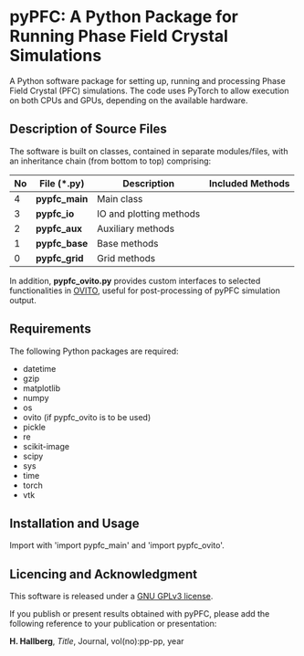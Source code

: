 # pyPFC: A Python Package for Running Phase Field Crystal Simulations
A Python software package for setting up, running and processing Phase Field Crystal (PFC) simulations. The code uses PyTorch to allow execution on both CPUs and GPUs, depending on the available hardware.

## Description of Source Files
The software is built on classes, contained in separate modules/files, with an inheritance chain (from bottom to top) comprising:

| No | File (*.py)     | Description             | Included Methods |
| -- | --------------- | ------------------------| ---------------- |
| 4  | **pypfc_main**  | Main class              | 
| 3  | **pypfc_io**    | IO and plotting methods |
| 2  | **pypfc_aux**   | Auxiliary methods       |
| 1  | **pypfc_base**  | Base methods            |
| 0  | **pypfc_grid**  | Grid methods            |

In addition, **pypfc_ovito.py** provides custom interfaces to selected functionalities in [OVITO](https://www.ovito.org/), useful for post-processing of pyPFC simulation output.

## Requirements
The following Python packages are required:

* datetime
* gzip
* matplotlib
* numpy
* os
* ovito (if pypfc_ovito is to be used)
* pickle
* re
* scikit-image
* scipy
* sys
* time
* torch
* vtk

## Installation and Usage
Import with 'import pypfc_main' and 'import pypfc_ovito'.

## Licencing and Acknowledgment
This software is released under a [GNU GPLv3 license](https://www.gnu.org/licenses/).

If you publish or present results obtained with pyPFC, please add the following reference to your publication or presentation:

**H. Hallberg**, *Title*, Journal, vol(no):pp-pp, year
